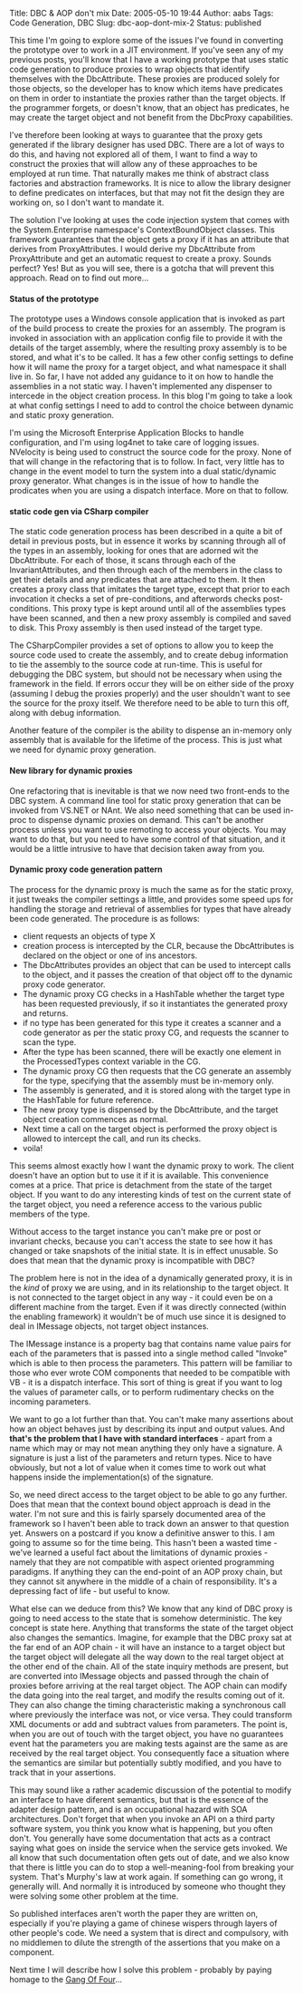 Title: DBC & AOP don't mix
Date: 2005-05-10 19:44
Author: aabs
Tags: Code Generation, DBC
Slug: dbc-aop-dont-mix-2
Status: published

This time I'm going to explore some of the issues I've found in converting the prototype over to work in a JIT environment. If you've seen any of my previous posts, you'll know that I have a working prototype that uses static code generation to produce proxies to wrap objects that identify themselves with the DbcAttribute. These proxies are produced solely for those objects, so the developer has to know which items have predicates on them in order to instantiate the proxies rather than the target objects. If the programmer forgets, or doesn't know, that an object has predicates, he may create the target object and not benefit from the DbcProxy capabilities.

I've therefore been looking at ways to guarantee that the proxy gets generated if the library designer has used DBC. There are a lot of ways to do this, and having not explored all of them, I want to find a way to construct the proxies that will allow any of these approaches to be employed at run time. That naturally makes me think of abstract class factories and abstraction frameworks. It is nice to allow the library designer to define predicates on interfaces, but that may not fit the design they are working on, so I don't want to mandate it.

The solution I've looking at uses the code injection system that comes with the System.Enterprise namespace's ContextBoundObject classes. This framework guarantees that the object gets a proxy if it has an attribute that derives from ProxyAttributes. I would derive my DbcAttribute from ProxyAttribute and get an automatic request to create a proxy. Sounds perfect? Yes! But as you will see, there is a gotcha that will prevent this approach. Read on to find out more...

#### Status of the prototype

The prototype uses a Windows console application that is invoked as part of the build process to create the proxies for an assembly. The program is invoked in association with an application config file to provide it with the details of the target assembly, where the resulting proxy assembly is to be stored, and what it's to be called. It has a few other config settings to define how it will name the proxy for a target object, and what namespace it shall live in. So far, I have not added any guidance to it on how to handle the assemblies in a not static way. I haven't implemented any dispenser to intercede in the object creation process. In this blog I'm going to take a look at what config settings I need to add to control the choice between dynamic and static proxy generation.

I'm using the Microsoft Enterprise Application Blocks to handle configuration, and I'm using log4net to take care of logging issues. NVelocity is being used to construct the source code for the proxy. None of that will change in the refactoring that is to follow. In fact, very little has to change in the event model to turn the system into a dual static/dynamic proxy generator. What changes is in the issue of how to handle the prodicates when you are using a dispatch interface. More on that to follow.

#### static code gen via CSharp compiler

The static code generation process has been described in a quite a bit of detail in previous posts, but in essence it works by scanning through all of the types in an assembly, looking for ones that are adorned wit the DbcAttribute. For each of those, it scans through each of the InvariantAttributes, and then through each of the members in the class to get their details and any predicates that are attached to them. It then creates a proxy class that imitates the target type, except that prior to each invocation it checks a set of pre-conditions, and afterwords checks post-conditions. This proxy type is kept around until all of the assemblies types have been scanned, and then a new proxy assembly is compiled and saved to disk. This Proxy assembly is then used instead of the target type.

The CSharpCompiler provides a set of options to allow you to keep the source code used to create the assembly, and to create debug information to tie the assembly to the source code at run-time. This is useful for debugging the DBC system, but should not be necessary when using the framework in the field. If errors occur they will be on either side of the proxy (assuming I debug the proxies properly) and the user shouldn't want to see the source for the proxy itself. We therefore need to be able to turn this off, along with debug information.

Another feature of the compiler is the ability to dispense an in-memory only assembly that is available for the lifetime of the process. This is just what we need for dynamic proxy generation.

#### New library for dynamic proxies

One refactoring that is inevitable is that we now need two front-ends to the DBC system. A command line tool for static proxy generation that can be invoked from VS.NET or NAnt. We also need something that can be used in-proc to dispense dynamic proxies on demand. This can't be another process unless you want to use remoting to access your objects. You may want to do that, but you need to have some control of that situation, and it would be a little intrusive to have that decision taken away from you.

#### Dynamic proxy code generation pattern

The process for the dynamic proxy is much the same as for the static proxy, it just tweaks the compiler settings a little, and provides some speed ups for handling the storage and retrieval of assemblies for types that have already been code generated. The procedure is as follows:

-   client requests an objects of type X
-   creation process is intercepted by the CLR, because the DbcAttributes is declared on the object or one of ins ancestors.
-   The DbcAttributes provides an object that can be used to intercept calls to the object, and it passes the creation of that object off to the dynamic proxy code generator.
-   The dynamic proxy CG checks in a HashTable whether the target type has been requested previously, if so it instantiates the generated proxy and returns.
-   if no type has been generated for this type it creates a scanner and a code generator as per the static proxy CG, and requests the scanner to scan the type.
-   After the type has been scanned, there will be exactly one element in the ProcessedTypes context variable in the CG.
-   The dynamic proxy CG then requests that the CG generate an assembly for the type, specifying that the assembly must be in-memory only.
-   The assembly is generated, and it is stored along with the target type in the HashTable for future reference.
-   The new proxy type is dispensed by the DbcAttribute, and the target object creation commences as normal.
-   Next time a call on the target object is performed the proxy object is allowed to intercept the call, and run its checks.
-   voila!

This seems almost exactly how I want the dynamic proxy to work. The client doesn't have an option but to use it if it is available. This convenience comes at a price. That price is detachment from the state of the target object. If you want to do any interesting kinds of test on the current state of the target object, you need a reference access to the various public members of the type.

Without access to the target instance you can't make pre or post or invariant checks, because you can't access the state to see how it has changed or take snapshots of the initial state. It is in effect unusable. So does that mean that the dynamic proxy is incompatible with DBC?

The problem here is not in the idea of a dynamically generated proxy, it is in the *kind* of proxy we are using, and in its relationship to the target object. It is not connected to the target object in any way - it could even be on a different machine from the target. Even if it was directly connected (within the enabling framework) it wouldn't be of much use since it is designed to deal in IMessage objects, not target object instances.

The IMessage instance is a property bag that contains name value pairs for each of the parameters that is passed into a single method called "Invoke" which is able to then process the parameters. This pattern will be familiar to those who ever wrote COM components that needed to be compatible with VB - it is a dispatch interface. This sort of thing is great if you want to log the values of parameter calls, or to perform rudimentary checks on the incoming parameters.

We want to go a lot further than that. You can't make many assertions about how an object behaves just by describing its input and output values. And **that's the problem that I have with standard interfaces** - apart from a name which may or may not mean anything they only have a signature. A signature is just a list of the parameters and return types. Nice to have obviously, but not a lot of value when it comes time to work out what happens inside the implementation(s) of the signature.

So, we need direct access to the target object to be able to go any further. Does that mean that the context bound object approach is dead in the water. I'm not sure and this is fairly sparsely documented area of the framework so I haven't been able to track down an answer to that question yet. Answers on a postcard if you know a definitive answer to this. I am going to assume so for the time being. This hasn't been a wasted time - we've learned a useful fact about the limitations of dynamic proxies - namely that they are not compatible with aspect oriented programming paradigms. If anything they can the end-point of an AOP proxy chain, but they cannot sit anywhere in the middle of a chain of responsibility. It's a depressing fact of life - but useful to know.

What else can we deduce from this? We know that any kind of DBC proxy is going to need access to the state that is somehow deterministic. The key concept is state here. Anything that transforms the state of the target object also changes the semantics. Imagine, for example that the DBC proxy sat at the far end of an AOP chain - it will have an instance to a target object but the target object will delegate all the way down to the real target object at the other end of the chain. All of the state inquiry methods are present, but are converted into IMessage objects and passed through the chain of proxies before arriving at the real target object. The AOP chain can modify the data going into the real target, and modify the results coming out of it. They can also change the timing characteristic making a synchronous call where previously the interface was not, or vice versa. They could transform XML documents or add and subtract values from parameters. The point is, when you are out of touch with the target object, you have no guarantees event hat the parameters you are making tests against are the same as are received by the real target object. You consequently face a situation where the semantics are similar but potentially subtly modified, and you have to track that in your assertions.

This may sound like a rather academic discussion of the potential to modify an interface to have diferent semantics, but that is the essence of the adapter design pattern, and is an occupational hazard with SOA architectures. Don't forget that when you invoke an API on a third party software system, you think you know what is happening, but you often don't. You generally have some documentation that acts as a contract saying what goes on inside the service when the service gets invoked. We all know that such documentation often gets out of date, and we also know that there is little you can do to stop a well-meaning-fool from breaking your system. That's Murphy's law at work again. If something can go wrong, it generally will. And normally it is introduced by someone who thought they were solving some other problem at the time.

So published interfaces aren't worth the paper they are written on, especially if you're playing a game of chinese wispers through layers of other people's code. We need a system that is direct and compulsory, with no middlemen to dilute the strength of the assertions that you make on a component.

Next time I will describe how I solve this problem - probably by paying homage to the [Gang Of Four](http://en.wikipedia.org/wiki/Design_Patterns)...
